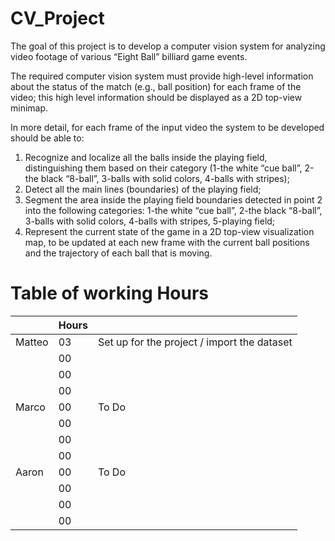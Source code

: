 # CV_Project

The goal of this project is to develop a computer vision system for analyzing video footage of various “Eight Ball” billiard game events.

The required computer vision system must provide high-level information about the status of the match (e.g., ball position) for each frame of the video; this high level information should be displayed as a 2D top-view minimap.

In more detail, for each frame of the input video the system to be developed should be able to:
1. Recognize and localize all the balls inside the playing field, distinguishing them based on their category (1-the white “cue ball”, 2-the black “8-ball”, 3-balls with solid colors, 4-balls with stripes);
2. Detect all the main lines (boundaries) of the playing field;
3. Segment the area inside the playing field boundaries detected in point 2 into the following categories: 1-the white “cue ball”, 2-the black “8-ball”, 3-balls with solid colors, 4-balls with stripes, 5-playing field;
4. Represent the current state of the game in a 2D top-view visualization map, to be updated at each new frame with the current ball positions and the trajectory of each ball that is moving.

# Table of working Hours

|          |   Hours  |                                                                      |
|----------|----------|----------------------------------------------------------------------|
| Matteo   |    03    | Set up for the project / import the dataset                          |
|          |    00    |                                                                      |
|          |    00    |                                                                      |
|          |    00    |                                                                      |
| Marco    |    00    | To Do                                                                |
|          |    00    |                                                                      |
|          |    00    |                                                                      |
|          |    00    |                                                                      |
| Aaron    |    00    | To Do                                                                |
|          |    00    |                                                                      |
|          |    00    |                                                                      |
|          |    00    |                                                                      |
